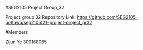 #SEG2105 Project Group_32 

Project_group 32 Repository Link: https://github.com/SEG2105-uottawa/seg2105f21-project-project_gr32

#Members 

Zijun Ye 300168065